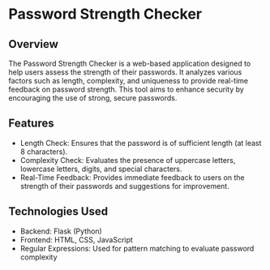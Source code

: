 # Password Strength Checker
## Overview
The Password Strength Checker is a web-based application designed to help users assess the strength of their passwords. It analyzes various factors such as length, complexity, and uniqueness to provide real-time feedback on password strength. This tool aims to enhance security by encouraging the use of strong, secure passwords.

## Features
- Length Check: Ensures that the password is of sufficient length (at least 8 characters).
- Complexity Check: Evaluates the presence of uppercase letters, lowercase letters, digits, and special characters.
- Real-Time Feedback: Provides immediate feedback to users on the strength of their passwords and suggestions for improvement.

## Technologies Used
- Backend: Flask (Python)
- Frontend: HTML, CSS, JavaScript
- Regular Expressions: Used for pattern matching to evaluate password complexity
